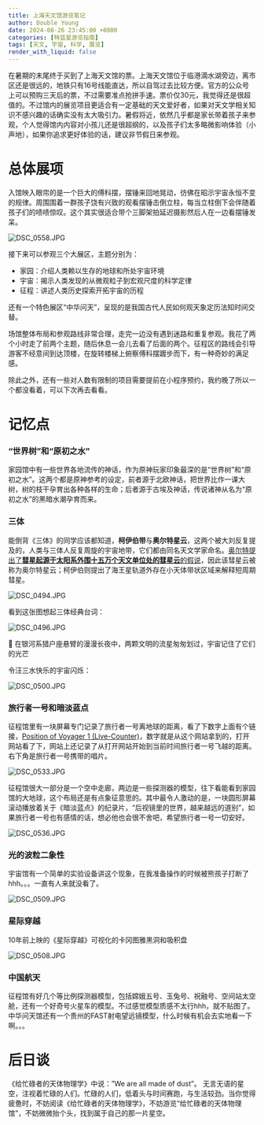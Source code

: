 ```yaml
---
title: 上海天文馆游览笔记
author: Double Young
date: 2024-08-26 23:45:00 +0800
categories: [特蓝星游览指南]
tags: [天文, 宇宙, 科学, 展览]
render_with_liquid: false
---
```


在暑期的末尾终于买到了上海天文馆的票。上海天文馆位于临港滴水湖旁边，离市区还是很远的，地铁只有16号线能直达，所以自驾过去比较方便。官方的公众号上可以预购三天后的票，不过需要准点抢拼手速。票价仅30元，我觉得还是很超值的。不过馆内的展览项目更适合有一定基础的天文爱好者，如果对天文学相关知识不感兴趣的话确实没有太大吸引力。暑假将近，依然几乎都是家长带着孩子来参观，个人觉得馆内内容对小孩儿还是很超纲的，以及孩子们太多略微影响体验（小声地），如果你追求更好体验的话，建议非节假日来参观。

# 总体展项

入馆映入眼帘的是一个巨大的傅科摆，摆锤来回地晃动，彷佛在昭示宇宙永恒不变的规律。周围围着一群孩子饶有兴致的观看摆锤击倒立柱，每当立柱倒下会伴随着孩子们的啧啧惊叹。这个其实很适合带个三脚架拍延迟摄影然后人在一边看摆锤发呆。

![DSC_0558.JPG](/assets/img/20240825/DSC_0558.JPG)

接下来可以参观三个大展区，主题分别为：

- 家园：介绍人类赖以生存的地球和所处宇宙环境
- 宇宙：揭示人类发现的从微观粒子到宏观尺度的科学定律
- 征程：讲述人类历史探索开拓宇宙的历程

还有一个特色展区“中华问天”，呈现的是我国古代人民如何观天象定历法知时间交替。

场馆整体布局和参观路线非常合理，走完一边没有遇到迷路和重复参观。我花了两个小时走了前两个主题，随后休息一会儿去看了后面的两个。征程区的路线会引导游客不经意间到达顶楼，在旋转楼梯上俯察傅科摆踱步而下，有一种奇妙的满足感。

除此之外，还有一些对人数有限制的项目需要提前在小程序预约，我约晚了所以一个都没看着，可以下次再去看看。

# 记忆点

### “世界树”和“原初之水”

家园馆中有一些世界各地流传的神话，作为原神玩家印象最深的是“世界树”和“原初之水”。这两个都是原神参考的设定，前者源于北欧神话，把世界比作一课大树，树的枝干孕育出各种各样的生命；后者源于古埃及神话，传说诸神从名为“原初之水”的黑暗水潮孕育而来。

### 三体

能倒背《三体》的同学应该都知道，**柯伊伯带**与**奥尔特星云**，这两个被大刘反复提及的，人类与三体人反复周旋的宇宙地带，它们都由同名天文学家命名。[奥尔特提出了**彗星起源于太阳系外围十五万个天文单位处的彗星云**的假说](https://zhuanlan.zhihu.com/p/30650131?from_voters_page=true)，因此该彗星云被称为奥尔特星云；柯伊伯则提出了海王星轨道外存在小天体带状区域来解释短周期彗星。

![DSC_0494.JPG](/assets/img/20240825/DSC_0494.JPG)

看到这张图想起三体经典台词：

![DSC_0496.JPG](/assets/img/20240825/DSC_0496.JPG)

<aside>
🌌 在银河系猎户座悬臂的漫漫长夜中，两颗文明的流星匆匆划过，宇宙记住了它们的光芒

</aside>

令汪三水快乐的宇宙闪烁：

![DSC_0500.JPG](/assets/img/20240825/DSC_0500.JPG)

### 旅行者一号和暗淡蓝点

征程馆里有一块屏幕专门记录了旅行者一号离地球的距离，看了下数字上面有个链接，[Position of Voyager 1 (Live-Counter)](https://live-counter.com/where-is-voyager-1/)，数字就是从这个网站拿到的，打开网站看了下，网站上还记录了从打开网站开始到当前时间旅行者一号飞越的距离。右下角是旅行者一号携带的唱片。

![DSC_0533.JPG](/assets/img/20240825/DSC_0533.JPG)

征程馆很大一部分是一个空中走廊，两边是一些探测器的模型，往下看能看到家园馆的大地球，这个布局还是有点象征意思的。其中最令人激动的是，一块圆形屏幕滚动播放着关于《暗淡蓝点》的纪录片，“后视镜里的世界，越来越远的道别”，如果旅行者一号也有感情的话，想必他也会很不舍吧，希望旅行者一号一切安好。

![DSC_0536.JPG](/assets/img/20240825/DSC_0536.JPG)

### 光的波粒二象性

宇宙馆有一个简单的实验设备讲这个现象，在我准备操作的时候被熊孩子打断了hhh。。。一直有人来就没看了。

![DSC_0509.JPG](/assets/img/20240825/DSC_0509.JPG)

### 星际穿越

10年前上映的《星际穿越》可视化的卡冈图雅黑洞和吸积盘

![DSC_0508.JPG](/assets/img/20240825/DSC_0508.JPG)

### 中国航天

征程馆有好几个等比例探测器模型，包括嫦娥五号、玉兔号、祝融号、空间站太空舱，还有一个好奇号火星车的模型。不过感觉模型质感不太行hhh，就不贴图了。中华问天馆还有一个贵州的FAST射电望远镜模型，什么时候有机会去实地看一下啊。。。

# 后日谈

《给忙碌者的天体物理学》中说：”We are all made of dust”。 无言无语的星空，注视着忙碌的人们。忙碌的人们，低着头与时间赛跑，与生活较劲。当你觉得疲惫时，不妨阅读《给忙碌者的天体物理学》，不妨游览“给忙碌者的天体物理馆”，不妨微微抬个头，找到属于自己的那一片星空。